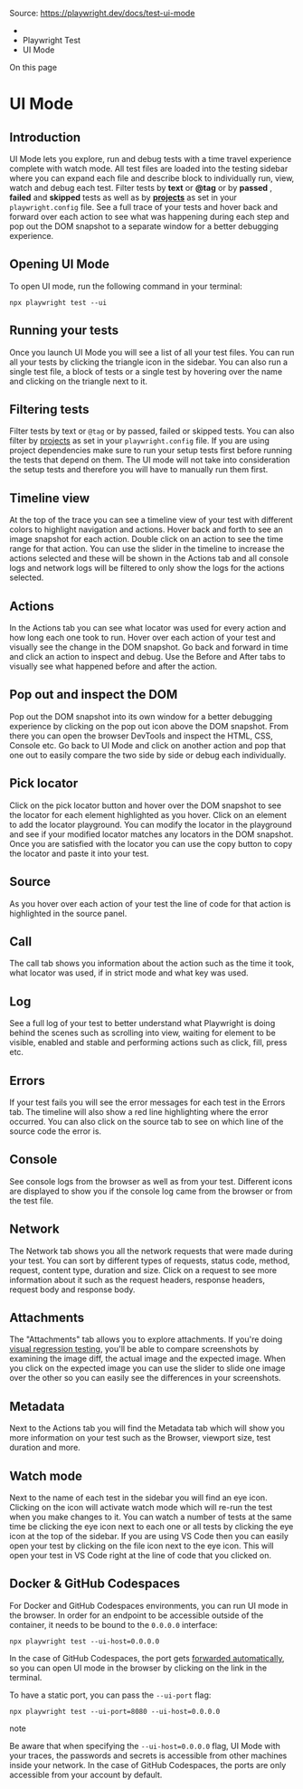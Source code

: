 Source: https://playwright.dev/docs/test-ui-mode

  * [](/)
  * Playwright Test
  * UI Mode



On this page

# UI Mode

## Introduction​

UI Mode lets you explore, run and debug tests with a time travel experience complete with watch mode. All test files are loaded into the testing sidebar where you can expand each file and describe block to individually run, view, watch and debug each test. Filter tests by **text** or **@tag** or by **passed** , **failed** and **skipped** tests as well as by [**projects**](/docs/test-projects) as set in your `playwright.config` file. See a full trace of your tests and hover back and forward over each action to see what was happening during each step and pop out the DOM snapshot to a separate window for a better debugging experience.

## Opening UI Mode​

To open UI mode, run the following command in your terminal:
    
    
    npx playwright test --ui  
    

## Running your tests​

Once you launch UI Mode you will see a list of all your test files. You can run all your tests by clicking the triangle icon in the sidebar. You can also run a single test file, a block of tests or a single test by hovering over the name and clicking on the triangle next to it.

## Filtering tests​

Filter tests by text or `@tag` or by passed, failed or skipped tests. You can also filter by [projects](/docs/test-projects) as set in your `playwright.config` file. If you are using project dependencies make sure to run your setup tests first before running the tests that depend on them. The UI mode will not take into consideration the setup tests and therefore you will have to manually run them first.

## Timeline view​

At the top of the trace you can see a timeline view of your test with different colors to highlight navigation and actions. Hover back and forth to see an image snapshot for each action. Double click on an action to see the time range for that action. You can use the slider in the timeline to increase the actions selected and these will be shown in the Actions tab and all console logs and network logs will be filtered to only show the logs for the actions selected.

## Actions​

In the Actions tab you can see what locator was used for every action and how long each one took to run. Hover over each action of your test and visually see the change in the DOM snapshot. Go back and forward in time and click an action to inspect and debug. Use the Before and After tabs to visually see what happened before and after the action. 

## Pop out and inspect the DOM​

Pop out the DOM snapshot into its own window for a better debugging experience by clicking on the pop out icon above the DOM snapshot. From there you can open the browser DevTools and inspect the HTML, CSS, Console etc. Go back to UI Mode and click on another action and pop that one out to easily compare the two side by side or debug each individually.

## Pick locator​

Click on the pick locator button and hover over the DOM snapshot to see the locator for each element highlighted as you hover. Click on an element to add the locator playground. You can modify the locator in the playground and see if your modified locator matches any locators in the DOM snapshot. Once you are satisfied with the locator you can use the copy button to copy the locator and paste it into your test.

## Source​

As you hover over each action of your test the line of code for that action is highlighted in the source panel.

## Call​

The call tab shows you information about the action such as the time it took, what locator was used, if in strict mode and what key was used.

## Log​

See a full log of your test to better understand what Playwright is doing behind the scenes such as scrolling into view, waiting for element to be visible, enabled and stable and performing actions such as click, fill, press etc.

## Errors​

If your test fails you will see the error messages for each test in the Errors tab. The timeline will also show a red line highlighting where the error occurred. You can also click on the source tab to see on which line of the source code the error is.

## Console​

See console logs from the browser as well as from your test. Different icons are displayed to show you if the console log came from the browser or from the test file.

## Network​

The Network tab shows you all the network requests that were made during your test. You can sort by different types of requests, status code, method, request, content type, duration and size. Click on a request to see more information about it such as the request headers, response headers, request body and response body.

## Attachments​

The "Attachments" tab allows you to explore attachments. If you're doing [visual regression testing](/docs/test-snapshots), you'll be able to compare screenshots by examining the image diff, the actual image and the expected image. When you click on the expected image you can use the slider to slide one image over the other so you can easily see the differences in your screenshots.

## Metadata​

Next to the Actions tab you will find the Metadata tab which will show you more information on your test such as the Browser, viewport size, test duration and more.

## Watch mode​

Next to the name of each test in the sidebar you will find an eye icon. Clicking on the icon will activate watch mode which will re-run the test when you make changes to it. You can watch a number of tests at the same time be clicking the eye icon next to each one or all tests by clicking the eye icon at the top of the sidebar. If you are using VS Code then you can easily open your test by clicking on the file icon next to the eye icon. This will open your test in VS Code right at the line of code that you clicked on.

## Docker & GitHub Codespaces​

For Docker and GitHub Codespaces environments, you can run UI mode in the browser. In order for an endpoint to be accessible outside of the container, it needs to be bound to the `0.0.0.0` interface:
    
    
    npx playwright test --ui-host=0.0.0.0  
    

In the case of GitHub Codespaces, the port gets [forwarded automatically](https://docs.github.com/en/codespaces/developing-in-codespaces/forwarding-ports-in-your-codespace#about-forwarded-ports), so you can open UI mode in the browser by clicking on the link in the terminal.

To have a static port, you can pass the `--ui-port` flag:
    
    
    npx playwright test --ui-port=8080 --ui-host=0.0.0.0  
    

note

Be aware that when specifying the `--ui-host=0.0.0.0` flag, UI Mode with your traces, the passwords and secrets is accessible from other machines inside your network. In the case of GitHub Codespaces, the ports are only accessible from your account by default.
